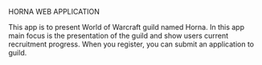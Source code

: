 HORNA WEB APPLICATION

This app is to present World of Warcraft guild named Horna. In this app main focus is the presentation of the guild and show users current recruitment progress. 
When you register, you can submit an application to guild.
